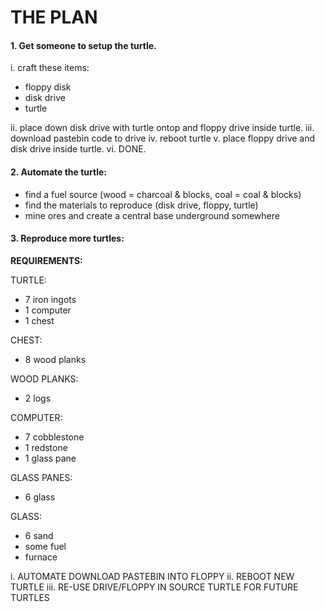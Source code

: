 
# THE PLAN

#### 1. Get someone to setup the turtle.

i. craft these items:
- floppy disk
- disk drive
- turtle

ii. place down disk drive with turtle ontop and floppy drive inside turtle.
iii. download pastebin code to drive
iv. reboot turtle
v. place floppy drive and disk drive inside turtle.
vi. DONE.

#### 2. Automate the turtle:

- find a fuel source (wood = charcoal & blocks, coal = coal & blocks)
- find the materials to reproduce (disk drive, floppy, turtle)
- mine ores and create a central base underground somewhere

#### 3. Reproduce more turtles:

**REQUIREMENTS:**

TURTLE:
- 7 iron ingots
- 1 computer
- 1 chest

CHEST:
- 8 wood planks

WOOD PLANKS:
- 2 logs

COMPUTER:
- 7 cobblestone
- 1 redstone
- 1 glass pane

GLASS PANES:
- 6 glass

GLASS:
- 6 sand
- some fuel
- furnace

i. AUTOMATE DOWNLOAD PASTEBIN INTO FLOPPY
ii. REBOOT NEW TURTLE
iii. RE-USE DRIVE/FLOPPY IN SOURCE TURTLE FOR FUTURE TURTLES
